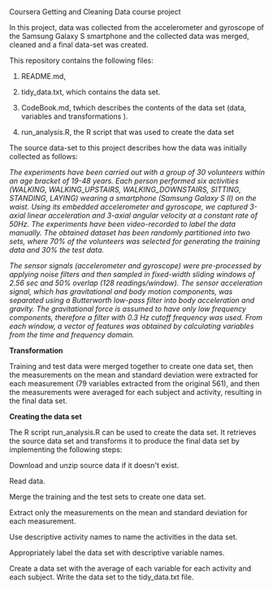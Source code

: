 Coursera Getting and Cleaning Data course project

In this project, data was collected from the accelerometer and gyroscope of the Samsung Galaxy S smartphone and the collected data was merged, cleaned and a final data-set was created.

This repository contains the following files:

1. README.md, 

2. tidy_data.txt, which contains the data set. 

3. CodeBook.md, twhich describes the contents of the data set (data, variables and transformations ). 

4. run_analysis.R, the R script that was used to create the data set 

   

The source data-set to this project describes how the data was initially collected as follows:

*The experiments have been carried out with a group of 30 volunteers within an age bracket of 19-48 years. Each person performed six activities (WALKING, WALKING_UPSTAIRS, WALKING_DOWNSTAIRS, SITTING, STANDING, LAYING) wearing a smartphone (Samsung Galaxy S II) on the waist. Using its embedded accelerometer and gyroscope, we captured 3-axial linear acceleration and 3-axial angular velocity at a constant rate of 50Hz. The experiments have been video-recorded to label the data manually. The obtained dataset has been randomly partitioned into two sets, where 70% of the volunteers was selected for generating the training data and 30% the test data.*

*The sensor signals (accelerometer and gyroscope) were pre-processed by applying noise filters and then sampled in fixed-width sliding windows of 2.56 sec and 50% overlap (128 readings/window). The sensor acceleration signal, which has gravitational and body motion components, was separated using a Butterworth low-pass filter into body acceleration and gravity. The gravitational force is assumed to have only low frequency components, therefore a filter with 0.3 Hz cutoff frequency was used. From each window, a vector of features was obtained by calculating variables from the time and frequency domain.* 

**Transformation**

Training and test data were merged together to create one data set, then the measurements on the mean and standard deviation were extracted for each measurement (79 variables extracted from the original 561), and then the measurements were averaged for each subject and activity, resulting in the final data set.

**Creating the data set**

The R script run_analysis.R can be used to create the data set. It retrieves the source data set and transforms it to produce the final data set by implementing the following steps: 

Download and unzip source data if it doesn't exist. 

Read data. 

Merge the training and the test sets to create one data set. 

Extract only the measurements on the mean and standard deviation for each measurement. 

Use descriptive activity names to name the activities in the data set. 

Appropriately label the data set with descriptive variable names. 

Create a data set with the average of each variable for each activity and each subject. Write the data set to the tidy_data.txt file. 